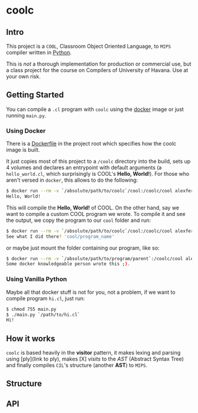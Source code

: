 # coolc

## Intro

This project is a `COOL`, Classroom Object Oriented Language, to `MIPS` compiler written in [Python](http://python.org).

This is *not* a thorough implementation for production or commercial use, but a class project for the course on Compilers of University of Havana. Use at your own risk.

## Getting Started

You can compile a `.cl` program with `coolc` using the [docker](http://docker.com) image or just running `main.py`.

### Using Docker

There is a [Dockerfile](Dockerfile) in the project root which specifies how the coolc image is built.

It just copies most of this project to a `/coolc` directory into the build, sets up 4 volumes and declares an entrypoint with default arguments (a `hello_world.cl`, which surprisingly is COOL's **Hello, World!**). For those who aren't versed in `docker`, this allows to do the following:

```bash
$ docker run --rm -v `/absolute/path/to/coolc`/cool:/coolc/cool alexfertel/coolc
Hello, World!
```

This will compile the **Hello, World!** of COOL. On the other hand, say we want to compile a custom COOL program we wrote. To compile it and see the output, we copy the program to our `cool` folder and run:

```bash
$ docker run --rm -v `/absolute/path/to/coolc`/cool:/coolc/cool alexfertel/coolc cool/`program_name`
See what I did there? 'cool/program_name'
```

or maybe just mount the folder containing our program, like so:

```bash
$ docker run --rm -v `/absolute/path/to/program/parent`:/coolc/cool alexfertel/coolc cool/`program_name`
Some docker knowledgeable person wrote this ;).
```

### Using Vanilla Python

Maybe all that docker stuff is not for you, not a problem, if we want to compile program `hi.cl`, just run:

```bash
$ chmod 755 main.py
$ ./main.py `/path/to/hi.cl`
Hi!
```

## How it works

`coolc` is based heavily in the **visitor** pattern, it makes lexing and parsing using [ply](link to ply), makes [X] *visits* to the *AST* (Abstract Syntax Tree) and finally compiles `CIL`'s structure (another **AST**) to `MIPS`.

## Structure

## API

